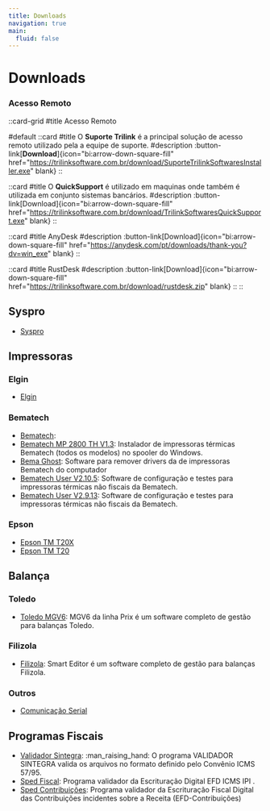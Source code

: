 ```yaml
---
title: Downloads
navigation: true
main:
  fluid: false
---
```





# Downloads



### Acesso Remoto
::card-grid
#title
Acesso Remoto

#default
  ::card
  #title
  O **Suporte Trilink** é a principal solução de acesso remoto utilizado pela a equipe de suporte.
  #description
  :button-link[**Download**]{icon="bi:arrow-down-square-fill" href="https://trilinksoftware.com.br/download/SuporteTrilinkSoftwaresInstaller.exe" blank}
  ::

  ::card
  #title
  O **QuickSupport** é utilizado em maquinas onde também é utilizada em conjunto sistemas bancários.
  #description
  :button-link[Download]{icon="bi:arrow-down-square-fill" href="https://trilinksoftware.com.br/download/TrilinkSoftwaresQuickSupport.exe" blank}
  ::

  ::card
  #title
  AnyDesk
  #description
  :button-link[Download]{icon="bi:arrow-down-square-fill" href="https://anydesk.com/pt/downloads/thank-you?dv=win_exe" blank}
  ::

  ::card
  #title
  RustDesk
  #description
  :button-link[Download]{icon="bi:arrow-down-square-fill" href="https://trilinksoftware.com.br/download/rustdesk.zip" blank}
  ::
::


## Syspro

- [Syspro]


## Impressoras

### Elgin

- [Elgin]

### Bematech

- [Bematech]:
- [Bematech MP 2800 TH V1.3]:
Instalador de impressoras térmicas Bematech (todos os modelos) no spooler do Windows.
- [Bema Ghost]:
Software para remover drivers da de impressoras Bematech do computador
- [Bematech User V2.10.5]:
Software de configuração e testes para impressoras térmicas não fiscais da Bematech.
- [Bematech User V2.9.13]:
Software de configuração e testes para impressoras térmicas não fiscais da Bematech.

### Epson

- [Epson TM T20X]
- [Epson TM T20]

## Balança

### Toledo

- [Toledo MGV6]:
MGV6 da linha Prix é um software completo de gestão para balanças Toledo.

### Filizola

- [Filizola]:
Smart Editor é um software completo de gestão para balanças Filizola.

### Outros

- [Comunicação Serial]

## Programas Fiscais

- [Validador Sintegra]: 
:man_raising_hand: O programa VALIDADOR SINTEGRA valida os arquivos no formato definido pelo Convênio ICMS 57/95.
- [Sped Fiscal]:
Programa validador da Escrituração Digital EFD ICMS IPI .
- [Sped Contribuições]:
Programa validador da Escrituração Fiscal Digital das Contribuições incidentes sobre a Receita (EFD-Contribuições)

</div>

[Elgin]: https://trilinksoftware.com.br/download/driver-elgin-i7-i8-e-i9-windows-e-linux.zip
[Bematech]: https://trilinksoftware.com.br/download/Spooler-Bematech-v5.0.0.4.zip
[Bematech User V2.10.5]: https://trilinksoftware.com.br/download/BematechUserSoftware-V2.10.5.zip
[Bematech User V2.9.13]: https://trilinksoftware.com.br/download/BematechUserSoftware-V2.9.13.zip
[Bematech MP 2800 TH V1.3]: https://trilinksoftware.com.br/download/Bematech-MP-2800-TH-v1.3.zip
[Bema Ghost]: https://trilinksoftware.com.br/download/BemaGhost.zip
[Epson TM T20x]: https://trilinksoftware.com.br/download/driver-epson-tm-t20x.zip
[Epson TM T20]: https://trilinksoftware.com.br/download/driver-epson-tm-t20.zip

[Toledo MGV6]: https://trilinksoftware.com.br/download/mgv6-toledo.zip
[Filizola]: https://trilinksoftware.com.br/download/Filizola-Smart-2.14-Full.zip
[Comunicação Serial]: https://trilinksoftware.com.br/download/Comunicacao_Serial.rar

[__Suporte Trilink QuickSupport__]: https://trilinksoftware.com.br/download/TrilinkSoftwaresQuickSupport.exe
[__Suporte Trilink__]: https://trilinksoftware.com.br/download/SuporteTrilinkSoftwaresInstaller.exe
[AnyDesk]: https://anydesk.com/pt/downloads/thank-you?dv=win_exe
[RustDesk]: https://trilinksoftware.com.br/download/rustdesk.zip

[Validador Sintegra]: http://receita.fazenda.rs.gov.br/download/1849
[Sped Fiscal]: https://servicos.receita.fazenda.gov.br/publico/programas/Sped/SpedFiscal/PVA_EFD_w32-3.0.5.exe
[Sped Contribuições]: https://servicos.receita.fazenda.gov.br/publico/programas/SpedPisCofinsPVA/EFDContribuicoes_w32-5.0.2.exe

[Syspro]: https://trilinksoftware.com.br/download/Setup.zip